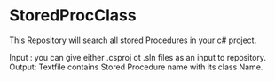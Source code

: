 # StoredProcClass

This Repository will search all stored Procedures in your c# project.

Input : you can give either .csproj ot .sln files as an input to repository.
Output: Textfile contains Stored Procedure name with its class Name.
